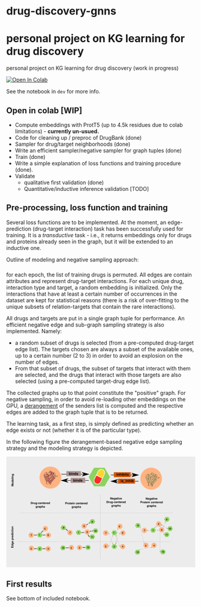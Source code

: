 # drug-discovery-gnns
personal project on KG learning for drug discovery
=======
personal project on KG learning for drug discovery (work in progress)

<a target="_blank" href="https://colab.research.google.com/github/mylonasc/drug-discovery-gnns/blob/main/dev/Drug_discovery_1.ipynb">
  <img src="https://colab.research.google.com/assets/colab-badge.svg" alt="Open In Colab"/>
</a>

See the notebook in `dev` for more info. 

## Open in colab [WIP]
* Compute embeddings with ProtT5 (up to 4.5k residues due to colab limitations) - **currently un-usued.**
* Code for cleaning up / preproc of DrugBank (done)
* Sampler for drug/target neighborhoods (done)
* Write an efficient sampler/negative sampler for graph tuples (done)
* Train  (done)
* Write a simple explanation of loss functions and training procedure (done).
* Validate
  * qualitative first validation (done) 
  * Quantitative/inductive inference validation [TODO]

## Pre-processing, loss function and training

Several loss functions are to be implemented. At the moment, an edge-prediction (drug-target interaction) task has been successfully used for training. It is a *transductive* task - i.e., it returns embeddings only for drugs and proteins already seen in the graph, but it will be extended to an inductive one.

Outline of modeling and negative sampling approach:
### 
for each epoch, the list of training drugs is permuted. All edges are contain attributes and represent drug-target interactions. For each unique drug, interaction type and target, a random embedding is initialized. Only the interactions that have at least a certain number of occurrences in the dataset are kept for statistical reasons (there is a risk of over-fitting to the unique subsets of relation-targets that contain the rare interactions). 

All drugs and targets are put in a single graph tuple for performance. An efficient negative edge and sub-graph sampling strategy is also implemented. Namely:
* a random subset of drugs is selected (from a pre-computed drug-target edge list). The targets chosen are always a subset of the available ones, up to a certain number (2 to 3) in order to avoid an explosion on the number of edges.
* From that subset of drugs, the subset of targets that interact with them are selected, and the drugs that interact with those targets are also selected (using a pre-computed target-drug edge list).

The collected graphs up to that point constitute the "positive" graph. For negative sampling, in order to avoid re-loading other embeddings on the GPU, a [derangement](https://en.wikipedia.org/wiki/Derangement) of the senders list is computed and the respective edges are added to the graph tuple that is to be returned.

The learning task, as a first step, is simply defined as predicting whether an edge exists or not (whether it is of the particular type).

In the following figure the derangement-based negative edge sampling strategy and the modeling strategy is depicted.

![alt-text](assets/edge-prediction-task.png?raw=true)


## First results
See bottom of included notebook.

